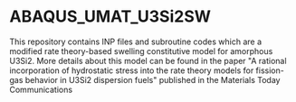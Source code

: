 # ABAQUS_UMAT_U3Si2SW

This repository contains INP files and subroutine codes which are a modified rate theory-based swelling constitutive model for amorphous U3Si2. More details about this model can be found in the paper "A rational incorporation of hydrostatic stress into the rate theory models for fission-gas behavior in U3Si2 dispersion fuels" published in the Materials Today Communications
